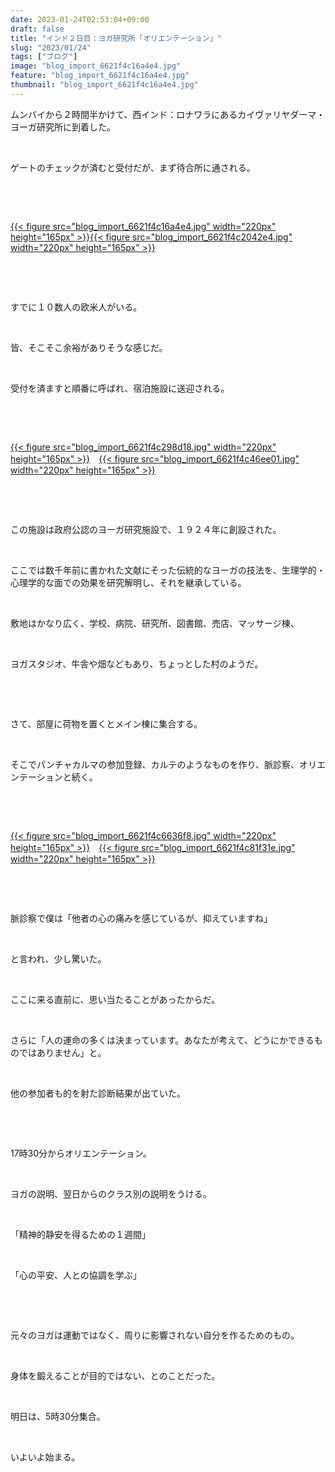 ```yaml
---
date: 2023-01-24T02:53:04+09:00
draft: false
title: "インド２日目：ヨガ研究所「オリエンテーション」"
slug: "2023/01/24"
tags: ["ブログ"]
image: "blog_import_6621f4c16a4e4.jpg"
feature: "blog_import_6621f4c16a4e4.jpg"
thumbnail: "blog_import_6621f4c16a4e4.jpg"
---
```

<p>ムンバイから２時間半かけて、西インド：ロナワラにあるカイヴァリヤダーマ・ヨーガ研究所に到着した。</p><p> </p><p>ゲートのチェックが済むと受付だが、まず待合所に通される。</p><p> </p><p> </p><p><a href="blog_import_6621f4c16a4e4.jpg">{{< figure src="blog_import_6621f4c16a4e4.jpg" width="220px" height="165px" >}}</a><a href="blog_import_6621f4c2042e4.jpg">{{< figure src="blog_import_6621f4c2042e4.jpg" width="220px" height="165px" >}}</a></p><p> </p><p> </p><p>すでに１０数人の欧米人がいる。</p><p> </p><p>皆、そこそこ余裕がありそうな感じだ。</p><p> </p><p>受付を済ますと順番に呼ばれ、宿泊施設に送迎される。</p><p> </p><p> </p><p><a href="blog_import_6621f4c298d18.jpg">{{< figure src="blog_import_6621f4c298d18.jpg" width="220px" height="165px" >}}</a>　<a href="blog_import_6621f4c46ee01.jpg">{{< figure src="blog_import_6621f4c46ee01.jpg" width="220px" height="165px" >}}</a></p><p> </p><p> </p><p>この施設は政府公認のヨーガ研究施設で、１９２４年に創設された。</p><p> </p><p>ここでは数千年前に書かれた文献にそった伝統的なヨーガの技法を、生理学的・心理学的な面での効果を研究解明し、それを継承している。</p><p> </p><p>敷地はかなり広く、学校、病院、研究所、図書館、売店、マッサージ棟、</p><p> </p><p>ヨガスタジオ、牛舎や畑などもあり、ちょっとした村のようだ。</p><p> </p><p> </p><p>さて、部屋に荷物を置くとメイン棟に集合する。</p><p> </p><p>そこでパンチャカルマの参加登録、カルテのようなものを作り、脈診察、オリエンテーションと続く。</p><p> </p><p> </p><p><a href="blog_import_6621f4c6636f8.jpg">{{< figure src="blog_import_6621f4c6636f8.jpg" width="220px" height="165px" >}}</a>　<a href="blog_import_6621f4c81f31e.jpg">{{< figure src="blog_import_6621f4c81f31e.jpg" width="220px" height="165px" >}}</a></p><p> </p><p> </p><p>脈診察で僕は「他者の心の痛みを感じているが、抑えていますね」</p><p> </p><p>と言われ、少し驚いた。</p><p> </p><p>ここに来る直前に、思い当たることがあったからだ。</p><p> </p><p>さらに「人の運命の多くは決まっています。あなたが考えて、どうにかできるものではありません」と。</p><p> </p><p>他の参加者も的を射た診断結果が出ていた。</p><p> </p><p> </p><p>17時30分からオリエンテーション。</p><p> </p><p>ヨガの説明、翌日からのクラス別の説明をうける。</p><p> </p><p>「精神的静安を得るための１週間」</p><p> </p><p>「心の平安、人との協調を学ぶ」</p><p> </p><p> </p><p>元々のヨガは運動ではなく、周りに影響されない自分を作るためのもの。</p><p> </p><p>身体を鍛えることが目的ではない、とのことだった。</p><p> </p><p>明日は、5時30分集合。</p><p> </p><p>いよいよ始まる。</p><p> </p><p> </p><p> </p><p> </p><p> </p>

